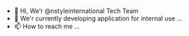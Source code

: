 - 👋 Hi, We’r @nstyleinternational Tech Team 
- 🌱 We'r currently developing application for internal use ... 
- 📫 How to reach me ...

 
